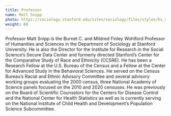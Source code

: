 ```yaml
---
title: Professor
name: Matt Snipp
photo: https://sociology.stanford.edu/sites/sociology/files/styles/hs_medium_square_360x360/public/media/people/mattsnipp_2.jpg?h=ec29f111&itok=I0CXNmic
weight: 60
---
```


Professor Matt Snipp is the Burnet C. and Mildred Finley Wohlford Professor of Humanities and Sciences in the Department of Sociology at Stanford University.  He is also the Director for the Institute for Research in the Social Science’s Secure Data Center and formerly directed Stanford’s Center for the Comparative Study of Race and Ethnicity (CCSRE).  He has been a Research Fellow at the U.S. Bureau of the Census and a Fellow at the Center for Advanced Study in the Behavioral Sciences.  He served on the Census Bureau’s Racial and Ethnic Advisory Committee and several advisory working groups evaluating the 2000 census, three National Academy of Science panels focused on the 2010 and 2020 censuses.  He was previously on the Board of Scientific Counselors for the Centers for Disease Control and the National Center for Health Statistics as well as is currently serving on the National Institute of Child Health and Development’s Population Science Subcommittee.

